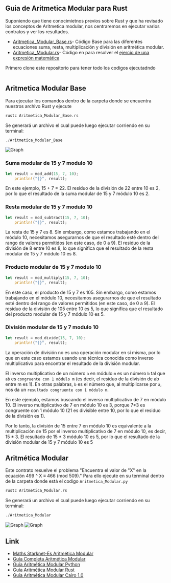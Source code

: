## Guia de Aritmetica Modular para Rust

Suponiendo que tiene conocimietnos previos sobre Rust y que ha revisado los conceptos de Aritmetica modular, nos centraremos en ejecutar varios contratos y ver los resultados. 

- [Aritmetica_Modular_Base.rs](https://github.com/Nadai2010/Clases-Maths/blob/master/Contracts/Rust/Aritmetica_Modular_Base.rs)- Código Base para las diferentes ecuaciones suma, resta, multiplicación y división en aritmética modular.
- [Aritmetica_Modular.rs](https://github.com/Nadai2010/Clases-Maths/blob/master/Contracts/Rust/Aritmetica_Modular.rs)- Código en para resolver el [ejercio de una expresión matemática](https://github.com/Starknet-Es/Maths-StarknetEs/tree/main/Gu%C3%ADas%20Completas/Aritm%C3%A9tica%20Modular#hagamos-este-ejercicio)

Primero clone este repositorio para tener todo los codigos ejecutadndo
```bash
```

## Aritmetica Modular Base
Para ejecutar los comandos dentro de la carpeta donde se encuentra nuestros archivo Rust y ejecute

```rust
rustc Aritmetica_Modular_Base.rs
```

Se generará un archivo el cual puede luego ejecutar corriendo en su terminal:

```rust
./Aritmetica_Modular_Base
```

![Graph](https://github.com/Starknet-Es/Maths-StarknetEs/blob/main/Gu%C3%ADas%20Completas/Im%C3%A1genes/modbasers.png)

### Suma modular de 15 y 7 modulo 10
```rust
let result = mod_add(15, 7, 10);
    println!("{}", result); 
```
En este ejemplo, 15 + 7 = 22. El residuo de la división de 22 entre 10 es 2, por lo que el resultado de la suma modular de 15 y 7 módulo 10 es 2.

### Resta modular de 15 y 7 modulo 10
```rust
let result = mod_subtract(15, 7, 10);
    println!("{}", result);
```

La resta de 15 y 7 es 8. Sin embargo, como estamos trabajando en el módulo 10, necesitamos asegurarnos de que el resultado esté dentro del rango de valores permitidos (en este caso, de 0 a 9). El residuo de la división de 8 entre 10 es 8, lo que significa que el resultado de la resta modular de 15 y 7 módulo 10 es 8.

### Producto modular de 15 y 7 modulo 10
```rust
let result = mod_multiply(15, 7, 10);
    println!("{}", result); 
```

En este caso, el producto de 15 y 7 es 105. Sin embargo, como estamos trabajando en el módulo 10, necesitamos asegurarnos de que el resultado esté dentro del rango de valores permitidos (en este caso, de 0 a 9). El residuo de la división de 105 entre 10 es 5, lo que significa que el resultado del producto modular de 15 y 7 módulo 10 es 5.

### División modular de 15 y 7 modulo 10
```rust
let result = mod_divide(15, 7, 10);
    println!("{}", result);
```

La operación de división no es una operación modular en sí misma, por lo que en este caso estamos usando una técnica conocida como inverso multiplicativo para encontrar el resultado de la división modular.

El inverso multiplicativo de un número `a` en módulo `m` es un número `b` tal que `ab` es `congruente con 1 módulo m` (es decir, el residuo de la división de ab entre m es 1). En otras palabras, `b` es el número que, al multiplicarse por `a`, nos da un `resultado congruente con 1 módulo m`.

En este ejemplo, estamos buscando el inverso multiplicativo de 7 en módulo 10. El inverso multiplicativo de 7 en módulo 10 es 3, porque 7*3 es congruente con 1 módulo 10 (21 es divisible entre 10, por lo que el residuo de la división es 1).

Por lo tanto, la división de 15 entre 7 en módulo 10 es equivalente a la multiplicación de 15 por el inverso multiplicativo de 7 en módulo 10, es decir, 15 * 3. El resultado de 15 * 3 módulo 10 es 5, por lo que el resultado de la división modular de 15 y 7 módulo 10 es 5

## Aritmética Modular
Este contrato resuelve el problema "Encuentra el valor de "X" en la ecuación 499 ^ X ≡ 466 (mod 509)." Para ello ejecute en su terminal dentro de la carpeta donde está el codigo `Aritmetica_Modular.py`

```rust
rustc Aritmetica_Modular.rs 
```

Se generará un archivo el cual puede luego ejecutar corriendo en su terminal:

```rust
./Aritmetica_Modular
```

![Graph](https://github.com/Starknet-Es/Maths-StarknetEs/blob/main/Gu%C3%ADas%20Completas/Im%C3%A1genes/modrust.png)
![Graph](https://github.com/Starknet-Es/Maths-StarknetEs/blob/main/Gu%C3%ADas%20Completas/Im%C3%A1genes/modrust.png)

## Link

- [Maths Starknet-Es Aritmética Modular](https://github.com/Starknet-Es/Maths-StarknetEs/tree/main#aritm%C3%A9tica-modular)
- [Guía Completa Aritmética Modular](https://github.com/Nadai2010/Clases-Maths/blob/master/Readme%20Aritm%C3%A9tica.md)
- [Guía Aritmética Modular Python](https://github.com/Nadai2010/Clases-Maths/blob/master/Contracts/Aritm%C3%A9tica_ModularPY.md)
- [Guía Aritmética Modular Rust](https://github.com/Nadai2010/Clases-Maths/blob/master/Contracts/Aritm%C3%A9tica_ModularRS.md)
- [Guía Aritmética Modular Cairo 1.0](https://github.com/Nadai2010/Clases-Maths/blob/master/Contracts/Aritm%C3%A9tica_ModularCAIRO.md)



